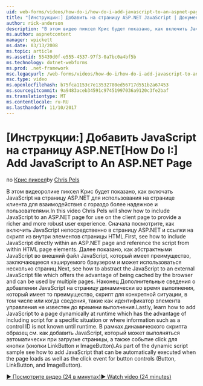 ```yaml
---
uid: web-forms/videos/how-do-i/how-do-i-add-javascript-to-an-aspnet-page
title: "[Инструкции:] Добавить на страницу ASP.NET JavaScript | Документы Microsoft"
author: rick-anderson
description: "В этом видео пиксел Крис будет показано, как включить JavaScript для страницы ASP.NET для использования на странице клиента для взаимодействия с пользователями гораздо более надежное и..."
ms.author: aspnetcontent
manager: wpickett
ms.date: 03/13/2008
ms.topic: article
ms.assetid: 55439d0f-e555-4537-97f3-0a7bc0a4bf5b
ms.technology: dotnet-webforms
ms.prod: .net-framework
msc.legacyurl: /web-forms/videos/how-do-i/how-do-i-add-javascript-to-an-aspnet-page
msc.type: video
ms.openlocfilehash: b75fca1153c7e13532780ed56717d551b2a67453
ms.sourcegitcommit: 9a9483aceb34591c97451997036a9120c3fe2baf
ms.translationtype: MT
ms.contentlocale: ru-RU
ms.lasthandoff: 11/10/2017
---
```

<a name="how-do-i-add-javascript-to-an-aspnet-page"></a><span data-ttu-id="a9205-103">[Инструкции:] Добавить JavaScript на страницу ASP.NET</span><span class="sxs-lookup"><span data-stu-id="a9205-103">[How Do I:] Add JavaScript to An ASP.NET Page</span></span>
====================
<span data-ttu-id="a9205-104">по [Крис пиксел](https://twitter.com/chrispels)</span><span class="sxs-lookup"><span data-stu-id="a9205-104">by [Chris Pels](https://twitter.com/chrispels)</span></span>

<span data-ttu-id="a9205-105">В этом видеоролике пиксел Крис будет показано, как включать JavaScript на страницу ASP.NET для использования на странице клиента для взаимодействия с гораздо более надежное и пользователями.</span><span class="sxs-lookup"><span data-stu-id="a9205-105">In this video Chris Pels will show how to include JavaScript to an ASP.NET page for use on the client page to provide a richer and more robust user experience.</span></span> <span data-ttu-id="a9205-106">Сначала посмотрите, как включить JavaScript непосредственно в страницу ASP.NET и ссылки на скрипт из внутри элементов страницы HTML.</span><span class="sxs-lookup"><span data-stu-id="a9205-106">First, see how to include JavaScript directly within an ASP.NET page and reference the script from within HTML page elements.</span></span> <span data-ttu-id="a9205-107">Далее показано, как абстрактными JavaScript во внешний файл JavaScript, который имеет преимущество, заключающееся кэшируемого браузером и может использоваться несколько страниц.</span><span class="sxs-lookup"><span data-stu-id="a9205-107">Next, see how to abstract the JavaScript to an external JavaScript file which offers the advantage of being cached by the browser and can be used by multiple pages.</span></span> <span data-ttu-id="a9205-108">Наконец Дополнительные сведения о добавлении JavaScript на страницу динамически во время выполнения, который имеет то преимущество, скрипт для конкретной ситуации, в том числе или когда сведения, такие как идентификатор элемента управления не известен до времени выполнения.</span><span class="sxs-lookup"><span data-stu-id="a9205-108">Lastly, learn how to add JavaScript to a page dynamically at runtime which has the advantage of including script for a specific situation or where information such as a control ID is not known until runtime.</span></span> <span data-ttu-id="a9205-109">В рамках динамического скрипта образец см. как добавить JavaScript, который может выполняться автоматически при загрузке страницы, а также событие click для кнопки (кнопки LinkButton и ImageButton).</span><span class="sxs-lookup"><span data-stu-id="a9205-109">As part of the dynamic script sample see how to add JavaScript that can be automatically executed when the page loads as well as the click event for button controls (Button, LinkButton, and ImageButton).</span></span>

[<span data-ttu-id="a9205-110">&#9654; Посмотрите видео (24 в минутах)</span><span class="sxs-lookup"><span data-stu-id="a9205-110">&#9654; Watch video (24 minutes)</span></span>](https://channel9.msdn.com/Blogs/ASP-NET-Site-Videos/how-do-i-add-javascript-to-an-aspnet-page)
